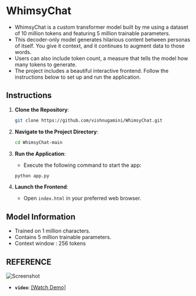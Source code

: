 # WhimsyChat
- WhimsyChat is a custom transformer model built by me using a dataset of 10 million tokens and featuring 5 million trainable parameters.
- This decoder-only model generates hilarious content between personas of itself. You give it context, and it continues to augment data to those words.
- Users can also include token count, a measure that tells the model how many tokens to generate. 
- The project includes a beautiful interactive frontend. Follow the instructions below to set up and run the application.

## Instructions

1. **Clone the Repository**:
    ```sh
    git clone https://github.com/vishnugamini/WhimsyChat.git
    ```

2. **Navigate to the Project Directory**:
    ```sh
    cd WhimsyChat-main
    ```

3. **Run the Application**:
    - Execute the following command to start the app:
    ```sh
    python app.py
    ```

4. **Launch the Frontend**:
    - Open `index.html` in your preferred web browser.

## Model Information

- Trained on 1 million characters.
- Contains 5 million trainable parameters.
- Context window : 256 tokens

## REFERENCE
![Screenshot](/assests/pic-1.png)
- **`video`**: [[Watch Demo]](https://vimeo.com/993884106)



